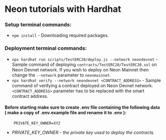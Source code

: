 # Neon tutorials with Hardhat

### Setup terminal commands:
* ```npm install``` - Downloading required packages.

### Deployment terminal commands:
* ```npx hardhat run scripts/TestERC20/deploy.js --network neondevnet``` - Sample command of deploying ``contracts/TestERC20/TestERC20.sol`` on Neon Devnet network. If you wish to deploy on Neon Mainnet then change the ``--network`` parameter to ``neonmainnet``.
* ```npx hardhat verify --network neondevnet <CONTRACT_ADDRESS>``` - Sample command of verifying a contract deployed on Neon Devnet network. ``<CONTRACT_ADDRESS>`` parameter has to be replaced with the smart contract address.

#### Before starting make sure to create .env file containing the following data ( make a copy of .env.example file and rename it to .env ):
```
    PRIVATE_KEY_OWNER=XYZ
```
- *PRIVATE_KEY_OWNER - the private key used to deploy the contracts.*